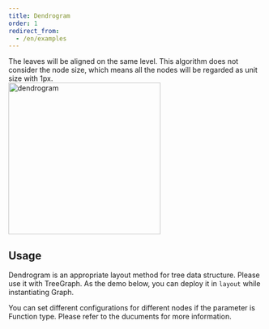 ```yaml
---
title: Dendrogram
order: 1
redirect_from:
  - /en/examples
---
```



The leaves will be aligned on the same level. This algorithm does not consider the node size, which means all the nodes will be regarded as unit size with 1px.
<br />
<img src='https://gw.alipayobjects.com/mdn/rms_f8c6a0/afts/img/A*zX7tSLqBvwcAAAAAAAAAAABkARQnAQ' alt='dendrogram' width='300'/>


## Usage
Dendrogram is an appropriate layout method for tree data structure. Please use it with TreeGraph. As the demo below, you can deploy it in `layout` while instantiating Graph.

You can set different configurations for different nodes if the parameter is Function type. Please refer to the ducuments for more information.

